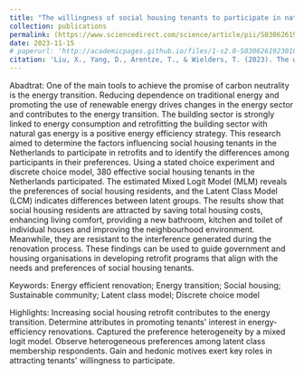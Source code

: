 ```yaml
---
title: "The willingness of social housing tenants to participate in natural gas-free heating systems project: Insights from a stated choice experiment in the Netherlands"
collection: publications
permalink: (https://www.sciencedirect.com/science/article/pii/S030626192301070X)
date: 2023-11-15
# paperurl: 'http://academicpages.github.io/files/1-s2.0-S030626192301070X-main.pdf'
citation: 'Liu, X., Yang, D., Arentze, T., & Wielders, T. (2023). The willingness of social housing tenants to participate in natural gas-free heating systems project: Insights from a stated choice experiment in the Netherlands. Applied Energy, 350, 121706.'
---
```


Abadtrat: One of the main tools to achieve the promise of carbon neutrality is the energy transition. Reducing dependence on traditional energy and promoting the use of renewable energy drives changes in the energy sector and contributes to the energy transition. The building sector is strongly linked to energy consumption and retrofitting the building sector with natural gas energy is a positive energy efficiency strategy. This research aimed to determine the factors influencing social housing tenants in the Netherlands to participate in retrofits and to identify the differences among participants in their preferences. Using a stated choice experiment and discrete choice model, 380 effective social housing tenants in the Netherlands participated. The estimated Mixed Logit Model (MLM) reveals the preferences of social housing residents, and the Latent Class Model (LCM) indicates differences between latent groups. The results show that social housing residents are attracted by saving total housing costs, enhancing living comfort, providing a new bathroom, kitchen and toilet of individual houses and improving the neighbourhood environment. Meanwhile, they are resistant to the interference generated during the renovation process. These findings can be used to guide government and housing organisations in developing retrofit programs that align with the needs and preferences of social housing tenants.

Keywords: Energy efficient renovation; Energy transition; Social housing; Sustainable community; Latent class model; Discrete choice model

Highlights:
Increasing social housing retrofit contributes to the energy transition.
Determine attributes in promoting tenants' interest in energy-efficiency renovations.
Captured the preference heterogeneity by a mixed logit model.
Observe heterogeneous preferences among latent class membership respondents.
Gain and hedonic motives exert key roles in attracting tenants' willingness to participate.
